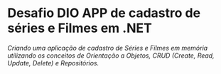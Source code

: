 # Desafio DIO APP de cadastro de séries e Filmes em .NET

_Criando uma aplicação de cadastro de Séries e Filmes em memória utilizando os_
_conceitos de Orientação a Objetos, CRUD (Create, Read, Update, Delete) e Repositórios._
